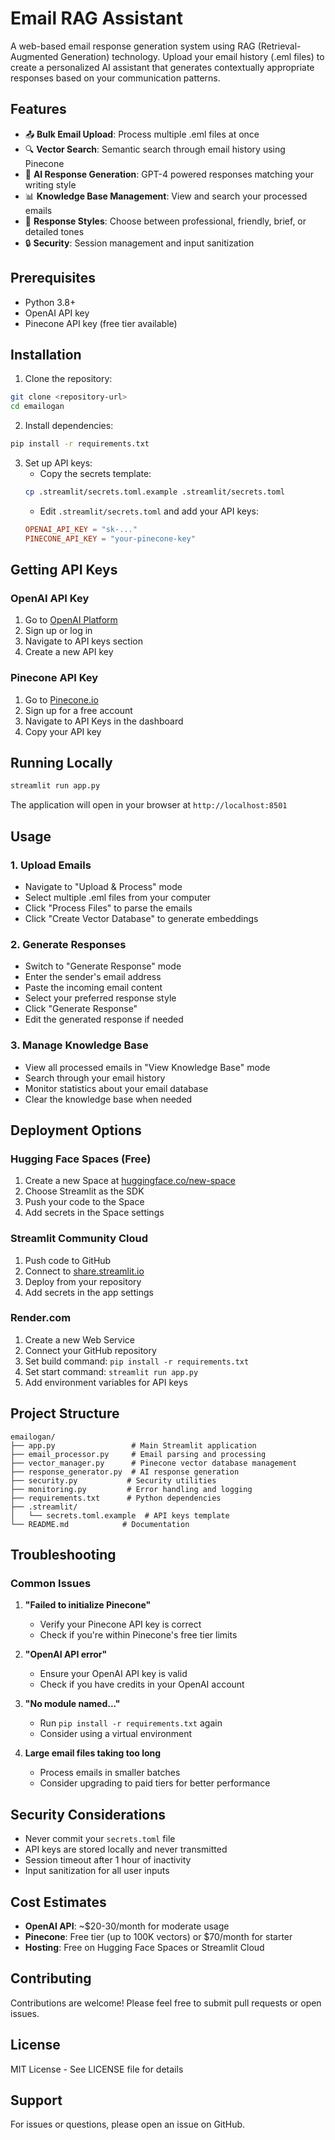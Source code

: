 # Email RAG Assistant

A web-based email response generation system using RAG (Retrieval-Augmented Generation) technology. Upload your email history (.eml files) to create a personalized AI assistant that generates contextually appropriate responses based on your communication patterns.

## Features

- 📤 **Bulk Email Upload**: Process multiple .eml files at once
- 🔍 **Vector Search**: Semantic search through email history using Pinecone
- 🤖 **AI Response Generation**: GPT-4 powered responses matching your writing style
- 📊 **Knowledge Base Management**: View and search your processed emails
- 🎨 **Response Styles**: Choose between professional, friendly, brief, or detailed tones
- 🔒 **Security**: Session management and input sanitization

## Prerequisites

- Python 3.8+
- OpenAI API key
- Pinecone API key (free tier available)

## Installation

1. Clone the repository:
```bash
git clone <repository-url>
cd emailogan
```

2. Install dependencies:
```bash
pip install -r requirements.txt
```

3. Set up API keys:
   - Copy the secrets template:
   ```bash
   cp .streamlit/secrets.toml.example .streamlit/secrets.toml
   ```
   - Edit `.streamlit/secrets.toml` and add your API keys:
   ```toml
   OPENAI_API_KEY = "sk-..."
   PINECONE_API_KEY = "your-pinecone-key"
   ```

## Getting API Keys

### OpenAI API Key
1. Go to [OpenAI Platform](https://platform.openai.com/)
2. Sign up or log in
3. Navigate to API keys section
4. Create a new API key

### Pinecone API Key
1. Go to [Pinecone.io](https://www.pinecone.io/)
2. Sign up for a free account
3. Navigate to API Keys in the dashboard
4. Copy your API key

## Running Locally

```bash
streamlit run app.py
```

The application will open in your browser at `http://localhost:8501`

## Usage

### 1. Upload Emails
- Navigate to "Upload & Process" mode
- Select multiple .eml files from your computer
- Click "Process Files" to parse the emails
- Click "Create Vector Database" to generate embeddings

### 2. Generate Responses
- Switch to "Generate Response" mode
- Enter the sender's email address
- Paste the incoming email content
- Select your preferred response style
- Click "Generate Response"
- Edit the generated response if needed

### 3. Manage Knowledge Base
- View all processed emails in "View Knowledge Base" mode
- Search through your email history
- Monitor statistics about your email database
- Clear the knowledge base when needed

## Deployment Options

### Hugging Face Spaces (Free)
1. Create a new Space at [huggingface.co/new-space](https://huggingface.co/new-space)
2. Choose Streamlit as the SDK
3. Push your code to the Space
4. Add secrets in the Space settings

### Streamlit Community Cloud
1. Push code to GitHub
2. Connect to [share.streamlit.io](https://share.streamlit.io)
3. Deploy from your repository
4. Add secrets in the app settings

### Render.com
1. Create a new Web Service
2. Connect your GitHub repository
3. Set build command: `pip install -r requirements.txt`
4. Set start command: `streamlit run app.py`
5. Add environment variables for API keys

## Project Structure

```
emailogan/
├── app.py                 # Main Streamlit application
├── email_processor.py     # Email parsing and processing
├── vector_manager.py      # Pinecone vector database management
├── response_generator.py  # AI response generation
├── security.py           # Security utilities
├── monitoring.py         # Error handling and logging
├── requirements.txt      # Python dependencies
├── .streamlit/
│   └── secrets.toml.example  # API keys template
└── README.md            # Documentation
```

## Troubleshooting

### Common Issues

1. **"Failed to initialize Pinecone"**
   - Verify your Pinecone API key is correct
   - Check if you're within Pinecone's free tier limits

2. **"OpenAI API error"**
   - Ensure your OpenAI API key is valid
   - Check if you have credits in your OpenAI account

3. **"No module named..."**
   - Run `pip install -r requirements.txt` again
   - Consider using a virtual environment

4. **Large email files taking too long**
   - Process emails in smaller batches
   - Consider upgrading to paid tiers for better performance

## Security Considerations

- Never commit your `secrets.toml` file
- API keys are stored locally and never transmitted
- Session timeout after 1 hour of inactivity
- Input sanitization for all user inputs

## Cost Estimates

- **OpenAI API**: ~$20-30/month for moderate usage
- **Pinecone**: Free tier (up to 100K vectors) or $70/month for starter
- **Hosting**: Free on Hugging Face Spaces or Streamlit Cloud

## Contributing

Contributions are welcome! Please feel free to submit pull requests or open issues.

## License

MIT License - See LICENSE file for details

## Support

For issues or questions, please open an issue on GitHub.